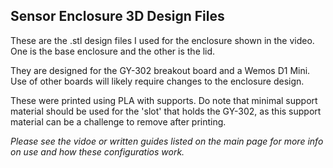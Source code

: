 ## Sensor Enclosure 3D Design Files

These are the .stl design files I used for the enclosure shown in the video.  One is the base enclosure and the other is the lid.

They are designed for the GY-302 breakout board and a Wemos D1 Mini.  Use of other boards will likely require changes to the enclosure design.

These were printed using PLA with supports.  Do note that minimal support material should be used for the 'slot' that holds the GY-302, as this support material can be a challenge to remove after printing.


_Please see the vidoe or written guides listed on the main page for more info on use and how these configuratios work._